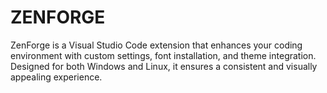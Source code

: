 # ZENFORGE
ZenForge is a Visual Studio Code extension that enhances your coding environment with custom settings, font installation, and theme integration. Designed for both Windows and Linux, it ensures a consistent and visually appealing experience.
